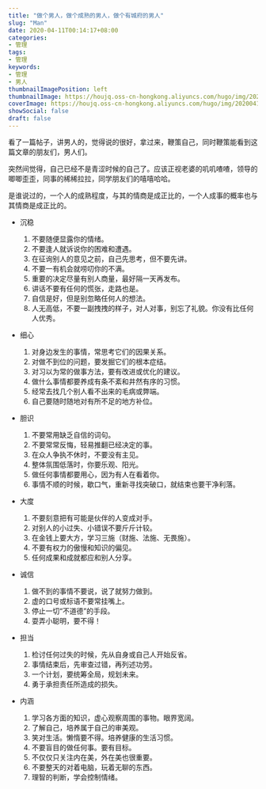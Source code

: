 ```yaml
---
title: "做个男人，做个成熟的男人，做个有城府的男人"
slug: "Man"
date: 2020-04-11T00:14:17+08:00
categories:
- 管理
tags:
- 管理
keywords:
- 管理
- 男人
thumbnailImagePosition: left
thumbnailImage: https://houjq.oss-cn-hongkong.aliyuncs.com/hugo/img/20200411002542.png
coverImage: https://houjq.oss-cn-hongkong.aliyuncs.com/hugo/img/20200411004209.png
showSocial: false
draft: false
---
```


看了一篇帖子，讲男人的，觉得说的很好，拿过来，鞭策自己，同时鞭策能看到这篇文章的朋友们，男人们。

<!--more-->

突然间觉得，自己已经不是青涩时候的自己了。应该正视老婆的叽叽喳喳，领导的唧唧歪歪，同事的稀稀拉拉，同学朋友们的嘻嘻哈哈。

是谁说过的，一个人的成熟程度，与其的情商是成正比的，一个人成事的概率也与其情商是成正比的。

- 沉稳
  1. 不要随便显露你的情绪。
  2. 不要逢人就诉说你的困难和遭遇。
  3. 在征询别人的意见之前，自己先思考，但不要先讲。
  4. 不要一有机会就唠叨你的不满。
  5. 重要的决定尽量有别人商量，最好隔一天再发布。
  6. 讲话不要有任何的慌张，走路也是。
  7. 自信是好，但是别忽略任何人的想法。
  8. 人无高低，不要一副拽拽的样子，对人对事，别忘了礼貌。你没有比任何人优秀。

- 细心
  1. 对身边发生的事情，常思考它们的因果关系。
  2. 对做不到位的问题，要发掘它们的根本症结。
  3. 对习以为常的做事方法，要有改进或优化的建议。
  4. 做什么事情都要养成有条不紊和井然有序的习惯。
  5. 经常去找几个别人看不出来的毛病或弊端。
  6. 自己要随时随地对有所不足的地方补位。

- 胆识
  1. 不要常用缺乏自信的词句。
  2. 不要常常反悔，轻易推翻已经决定的事。
  3. 在众人争执不休时，不要没有主见。
  4. 整体氛围低落时，你要乐观、阳光。
  5. 做任何事情都要用心，因为有人在看着你。
  6. 事情不顺的时候，歇口气，重新寻找突破口，就结束也要干净利落。

- 大度
  1. 不要刻意把有可能是伙伴的人变成对手。
  2. 对别人的小过失、小错误不要斤斤计较。
  3. 在金钱上要大方，学习三施（财施、法施、无畏施）。
  4. 不要有权力的傲慢和知识的偏见。
  5. 任何成果和成就都应和别人分享。

- 诚信
  1. 做不到的事情不要说，说了就努力做到。
  2. 虚的口号或标语不要常挂嘴上。
  3. 停止一切“不道德”的手段。
  4. 耍弄小聪明，要不得！

- 担当
  1. 检讨任何过失的时候，先从自身或自己人开始反省。
  2. 事情结束后，先审查过错，再列述功劳。
  3. 一个计划，要统筹全局，规划未来。
  4. 勇于承担责任所造成的损失。

- 内涵
  1. 学习各方面的知识，虚心观察周围的事物。眼界宽阔。
  2. 了解自己，培养属于自己的审美观。
  3. 笑对生活。懒惰要不得。培养健康的生活习惯。
  4. 不要盲目的做任何事。要有目标。
  5. 不仅仅只关注内在美，外在美也很重要。
  6. 不要整天的对着电脑，玩着无聊的东西。
  7. 理智的判断，学会控制情绪。
